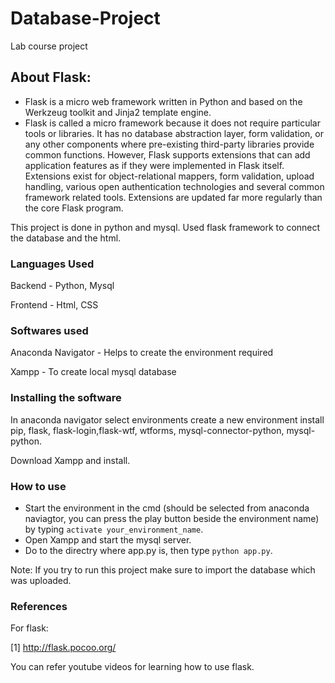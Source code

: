 # Database-Project
Lab course project

## About Flask:
* Flask is a micro web framework written in Python and based on the Werkzeug toolkit and Jinja2 template engine.
* Flask is called a micro framework because it does not require particular tools or libraries. It has no database abstraction layer, form validation, or any other components where pre-existing third-party libraries provide common functions. However, Flask supports extensions that can add application features as if they were implemented in Flask itself. Extensions exist for object-relational mappers, form validation, upload handling, various open authentication technologies and several common framework related tools. Extensions are updated far more regularly than the core Flask program.


This project is done in python and mysql. Used flask framework to connect the database and the html.

### Languages Used
Backend - Python, Mysql

Frontend - Html, CSS

### Softwares used
Anaconda Navigator - Helps to create the environment required

Xampp - To create local mysql database

### Installing the software
In anaconda navigator select environments create a new environment install pip, flask, flask-login,flask-wtf, wtforms, mysql-connector-python, mysql-python.

Download Xampp and install.


### How to use
- Start the environment in the cmd (should be selected from anaconda naviagtor, you can press the play button beside the environment name)
by typing `activate your_environment_name`.
- Open Xampp and start the mysql server.
- Do to the directry where app.py is, then type `python app.py`.

Note: If you try to run this project make sure to import the database which was uploaded.

### References
For flask:

[1] http://flask.pocoo.org/

You can refer youtube videos for learning how to use flask.
